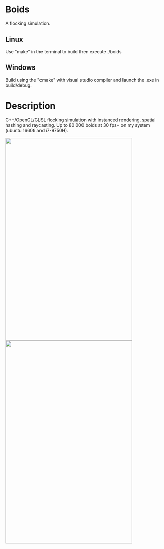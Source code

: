# Boids
A flocking simulation.

## Linux
Use "make" in the terminal to build then execute ./boids

## Windows
Build using the "cmake" with visual studio compiler and launch the .exe in build/debug.

# Description

C++/OpenGL/GLSL flocking simulation with instanced rendering, spatial hashing and raycasting.
Up to 80 000 boids at 30 fps+ on my system (ubuntu 1660ti and i7-9750H).  

<img src="https://raw.github.com/L0rentz/Boids/main/examples/example1.gif" width="400" height="640"/>  
<img src="https://raw.github.com/L0rentz/Boids/main/examples/example2.gif" width="400" height="640"/>  
